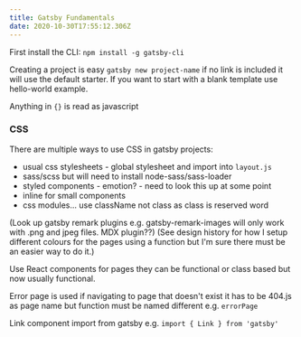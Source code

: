 ```yaml
---
title: Gatsby Fundamentals
date: 2020-10-30T17:55:12.306Z
---
```

First install the CLI:
`npm install -g gatsby-cli`

Creating a project is easy `gatsby new project-name` if no link is included it will use the default starter. If you want to start with a blank template use hello-world example.

Anything in `{}` is read as javascript

### CSS

There are multiple ways to use CSS in gatsby projects:
- usual css stylesheets - global stylesheet and import into `layout.js`
- sass/scss but will need to install node-sass/sass-loader
- styled components - emotion? - need to look this up at some point
- inline for small components
- css modules... use className not class as class is reserved word

(Look up gatsby remark plugins e.g. gatsby-remark-images will only work with .png and jpeg files. MDX plugin??)
(See design history for how I setup different colours for the pages using a function but I'm sure there must be an easier way to do it.)

Use React components for pages they can be functional or class based but now usually functional. 

Error page is used if navigating to page that doesn't exist it has to be 404.js as page name but function must be named different e.g. `errorPage`

Link component import from gatsby e.g.
`import { Link } from 'gatsby'`